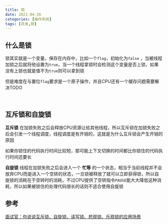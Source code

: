 ```yaml
---
title: 锁
date: 2021-04-26
categories: [操作系统]
tags: [并发,锁]
---
```


## 什么是锁

锁其实就是一个变量，保存在内存中，比如一个`flag`，初始化为`false` ，当被线程加锁之后就将他设置为`true`，当一个线程拿锁时会检测这个变量是否上锁，如果没有上锁也就是值不为`true`则可以拿到锁

但是难度在与置位`flag`要求是一个原子操作，并且CPU还有一个缓存问题需要解决TODO

​    

## 互斥锁和自旋锁

**互斥锁** 在加锁失败之后会释放CPU资源让给其他线程，所以互斥锁在加锁失败之后会引发一个线程调度，线程调度是有开销的，这就是为什么互斥锁会产生开销的原因

如果你锁住的代码执行时间比较短，那可能上下文切换的时间都比你锁住的代码执行时间还要长

**自旋锁**  线程在加锁失败之后会进入一个 **忙等** 的一个状态，相当于当前线程并不会放弃CPU而是进入一个空转的状态，一旦锁被释放了就可以立即获得锁，所以自旋锁的消耗在于空转时的消耗，不过CPU提供了空转指令`PAUSE`能大大降低这种消耗，所以如果被锁住的处理代码很长的话则不适合使用自旋锁









## 参考

[面试官：你说说互斥锁、自旋锁、读写锁、悲观锁、乐观锁的应用场景](https://my.oschina.net/u/4482993/blog/4572408)
